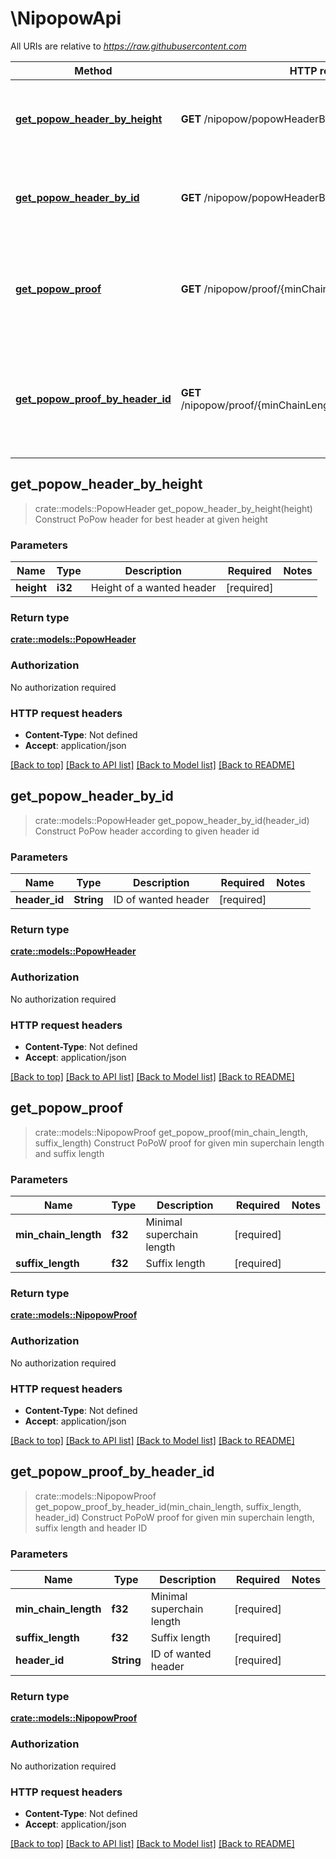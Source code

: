 # \NipopowApi

All URIs are relative to *https://raw.githubusercontent.com*

Method | HTTP request | Description
------------- | ------------- | -------------
[**get_popow_header_by_height**](NipopowApi.md#get_popow_header_by_height) | **GET** /nipopow/popowHeaderByHeight/{height} | Construct PoPow header for best header at given height
[**get_popow_header_by_id**](NipopowApi.md#get_popow_header_by_id) | **GET** /nipopow/popowHeaderById/{headerId} | Construct PoPow header according to given header id
[**get_popow_proof**](NipopowApi.md#get_popow_proof) | **GET** /nipopow/proof/{minChainLength}/{suffixLength} | Construct PoPoW proof for given min superchain length and suffix length
[**get_popow_proof_by_header_id**](NipopowApi.md#get_popow_proof_by_header_id) | **GET** /nipopow/proof/{minChainLength}/{suffixLength}/{headerId} | Construct PoPoW proof for given min superchain length, suffix length and header ID



## get_popow_header_by_height

> crate::models::PopowHeader get_popow_header_by_height(height)
Construct PoPow header for best header at given height

### Parameters


Name | Type | Description  | Required | Notes
------------- | ------------- | ------------- | ------------- | -------------
**height** | **i32** | Height of a wanted header | [required] |

### Return type

[**crate::models::PopowHeader**](PopowHeader.md)

### Authorization

No authorization required

### HTTP request headers

- **Content-Type**: Not defined
- **Accept**: application/json

[[Back to top]](#) [[Back to API list]](../README.md#documentation-for-api-endpoints) [[Back to Model list]](../README.md#documentation-for-models) [[Back to README]](../README.md)


## get_popow_header_by_id

> crate::models::PopowHeader get_popow_header_by_id(header_id)
Construct PoPow header according to given header id

### Parameters


Name | Type | Description  | Required | Notes
------------- | ------------- | ------------- | ------------- | -------------
**header_id** | **String** | ID of wanted header | [required] |

### Return type

[**crate::models::PopowHeader**](PopowHeader.md)

### Authorization

No authorization required

### HTTP request headers

- **Content-Type**: Not defined
- **Accept**: application/json

[[Back to top]](#) [[Back to API list]](../README.md#documentation-for-api-endpoints) [[Back to Model list]](../README.md#documentation-for-models) [[Back to README]](../README.md)


## get_popow_proof

> crate::models::NipopowProof get_popow_proof(min_chain_length, suffix_length)
Construct PoPoW proof for given min superchain length and suffix length

### Parameters


Name | Type | Description  | Required | Notes
------------- | ------------- | ------------- | ------------- | -------------
**min_chain_length** | **f32** | Minimal superchain length | [required] |
**suffix_length** | **f32** | Suffix length | [required] |

### Return type

[**crate::models::NipopowProof**](NipopowProof.md)

### Authorization

No authorization required

### HTTP request headers

- **Content-Type**: Not defined
- **Accept**: application/json

[[Back to top]](#) [[Back to API list]](../README.md#documentation-for-api-endpoints) [[Back to Model list]](../README.md#documentation-for-models) [[Back to README]](../README.md)


## get_popow_proof_by_header_id

> crate::models::NipopowProof get_popow_proof_by_header_id(min_chain_length, suffix_length, header_id)
Construct PoPoW proof for given min superchain length, suffix length and header ID

### Parameters


Name | Type | Description  | Required | Notes
------------- | ------------- | ------------- | ------------- | -------------
**min_chain_length** | **f32** | Minimal superchain length | [required] |
**suffix_length** | **f32** | Suffix length | [required] |
**header_id** | **String** | ID of wanted header | [required] |

### Return type

[**crate::models::NipopowProof**](NipopowProof.md)

### Authorization

No authorization required

### HTTP request headers

- **Content-Type**: Not defined
- **Accept**: application/json

[[Back to top]](#) [[Back to API list]](../README.md#documentation-for-api-endpoints) [[Back to Model list]](../README.md#documentation-for-models) [[Back to README]](../README.md)


